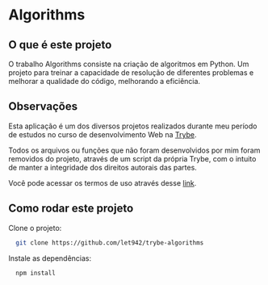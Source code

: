 
# Algorithms

## O que é este projeto

O trabalho Algorithms consiste na criação de algoritmos em Python.
Um projeto para treinar a capacidade de resolução de diferentes problemas e melhorar a qualidade do código, melhorando a eficiência.

## Observações

Esta aplicação é um dos diversos projetos realizados durante meu período de estudos no curso de desenvolvimento Web na [Trybe](https://www.betrybe.com/).

Todos os arquivos ou funções que não foram desenvolvidos por mim foram removidos do projeto, através de um script da própria Trybe, com o intuito de manter a integridade dos direitos autorais das partes.

Você pode acessar os termos de uso através desse [link](https://www.betrybe.com/termos-de-uso).


## Como rodar este projeto

Clone o projeto:

```bash
  git clone https://github.com/let942/trybe-algorithms

```

Instale as dependências:

```bash
  npm install
```

